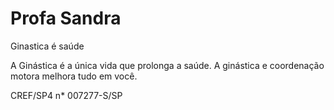 # Profa Sandra

Ginastica é saúde 

A Ginástica é a única vida que prolonga a saúde.
A ginástica e coordenação motora melhora tudo 
em você. 
<!DOCTYPE html>
<html lang="pt-br">
<head>
    <meta charset="UTF-8">
    <meta name="viewport" content="width=device-width, initial-scale=1.0">
    <meta http-equiv="X-UA-Compatible" content="ie=edge">
    <A primeira professora do Litoral Norte de SP a ter o CREF.
</head>
<body>
    CREF/SP4 n* 007277-S/SP
</body>
</html>
